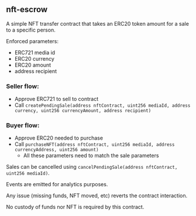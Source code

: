 ## nft-escrow

A simple NFT transfer contract that takes an ERC20 token amount for a sale to a specific person.

Enforced parameters:
* ERC721 media id
* ERC20 currency
* ERC20 amount
* address recipient

### Seller flow:
* Approve ERC721 to sell to contract
* Call `createPendingSale(address nftContract, uint256 mediaId, address currency, uint256 currencyAmount, address recipient)`

### Buyer flow:
* Approve ERC20 needed to purchase
* Call `purchaseNFT(address nftContract, uint256 mediaId, address currencyAddress, uint256 amount)`
  - All these parameters need to match the sale parameters

Sales can be cancelled using `cancelPendingSale(address nftContract, uint256 mediaId)`.

Events are emitted for analytics purposes.


Any issue (missing funds, NFT moved, etc) reverts the contract interaction.

No custody of funds nor NFT is required by this contract.
